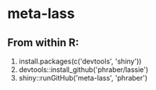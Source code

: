 # meta-lass

## From within R:
1. install.packages(c('devtools', 'shiny'))
1. devtools::install_github('phraber/lassie')
1. shiny::runGitHub('meta-lass', 'phraber')
